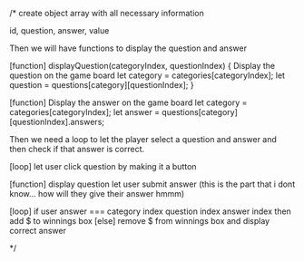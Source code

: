 /*
create object array with all necessary information

id, question, answer, value

Then we will have functions to display the question and answer

[function]
displayQuestion(categoryIndex, questionIndex) {
Display the question on the game board
  let category = categories[categoryIndex];
  let question = questions[category][questionIndex];
}

[function]
Display the answer on the game board
  let category = categories[categoryIndex];
  let answer = questions[category][questionIndex].answers;


Then we need a loop to let the player select a question and answer and then check if that answer is correct. 

[loop]
let user click question by making it a button

[function]
display question 
let user submit answer (this is the part that i dont know... how will they give their answer hmmm)

[loop]
if user answer === category index question index answer index
then add $ to winnings box
[else]
remove $ from winnings box and display correct answer

*/